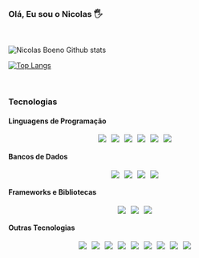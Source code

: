 ### Olá, Eu sou o Nicolas 🖐️
<br>

![Nicolas Boeno Github stats](https://github-readme-stats.vercel.app/api?username=nicolasboeno&show_icons=true&theme=tokyonight&locale=pt-br)

[![Top Langs](https://github-readme-stats.vercel.app/api/top-langs/?username=nicolasboeno&show_icons=true&theme=tokyonight&locale=pt-br)](https://github.com/anuraghazra/github-readme-stats)

<br>

### Tecnologias

#### Linguagens de Programação

<div style="display: flex; justify-content: center; gap: 10px;">
  <img src="https://img.shields.io/badge/-JavaScript-323330?style=for-the-badge&logo=javascript&logoColor=F7DF1E" />
  <img src="https://img.shields.io/badge/-Node.js-43853D?style=for-the-badge&logo=node.js&logoColor=white" />
  <img src="https://img.shields.io/badge/-TypeScript-007ACC?style=for-the-badge&logo=typescript&logoColor=white" />
  <img src="https://img.shields.io/badge/-Python-14354C?style=for-the-badge&logo=python&logoColor=white" />
  <img src="https://img.shields.io/badge/Dart-0175C2?style=for-the-badge&logo=dart&logoColor=white" />
  <img src="https://img.shields.io/badge/-PLSQL-F80000?style=for-the-badge&logo=Oracle&logoColor=white" />
</div>

#### Bancos de Dados

<div style="display: flex; justify-content: center; gap: 10px;">
  <img src="https://img.shields.io/badge/Oracle-F80000?style=for-the-badge&logo=Oracle&logoColor=white" />
  <img src="https://img.shields.io/badge/-PostgreSQL-4169E1?style=for-the-badge&logo=postgresql&logoColor=white" />
  <img src="https://img.shields.io/badge/-SQLite-0175C2?style=for-the-badge&logo=sqlite&logoColor=white" />
  <img src="https://img.shields.io/badge/Firebase-039BE5?style=for-the-badge&logo=Firebase&logoColor=white" />
</div>

#### Frameworks e Bibliotecas

<div style="display: flex; justify-content: center; gap: 10px;">
  <img src="https://img.shields.io/badge/NestJS-E0234E?style=for-the-badge&logo=nestjs&logoColor=white" />
  <img src="https://img.shields.io/badge/-Express-43853D?style=for-the-badge&logo=express&logoColor=white" />
  <img src="https://img.shields.io/badge/-Fastify-000000?style=for-the-badge&logo=fastify&logoColor=white" />
</div>

#### Outras Tecnologias

<div style="display: flex; justify-content: center; gap: 10px;">
  <img src="https://img.shields.io/badge/GIT-E44C30?style=for-the-badge&logo=git&logoColor=white" />
  <img src="https://img.shields.io/badge/-GitHub-181717?style=for-the-badge&logo=github&logoColor=white" />
  <img src="https://img.shields.io/badge/-Docker-2496ED?style=for-the-badge&logo=docker&logoColor=white" />
  <img src="https://img.shields.io/badge/-Swagger-%23Clojure?style=for-the-badge&logo=swagger&logoColor=white" />
  <img src="https://img.shields.io/badge/-FastAPI-00ccb8?style=for-the-badge&logo=fastapi&logoColor=white" />
  <img src="https://img.shields.io/badge/-TypeORM-E83524?style=for-the-badge&logo=TypeORM&logoColor=white" />
  <img src="https://img.shields.io/badge/Postman-FF6C37?style=for-the-badge&logo=postman&logoColor=white" />
  <img src="https://img.shields.io/badge/Insomnia-4000BF?logo=insomnia&logoColor=white&style=for-the-badge" />
  <img src="https://img.shields.io/badge/SonarLint-CB2029?style=for-the-badge&logo=sonarlint&logoColor=white" />
</div>

